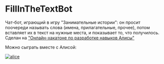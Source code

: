 # FillInTheTextBot
Чат-бот, играющий в игру "Занимательные истории": он просит поочереди называть слова (имена, прилагательные, прочее), потом вставляет их в текст на нужные места, и показывает то, что получилось. Сделан на ["Онлайн-хакатоне по разработке навыков Алисы"](https://yandex.ru/promo/events/generated/online-hack-alisa-27-06-2020/)

Можно сыграть вместе с Алисой:

[![alice](https://dialogs.s3.yandex.net/badges/v1-term3.svg)](https://alice.ya.ru/s/a557c651-94d8-48fd-9c43-d2b644615050)
